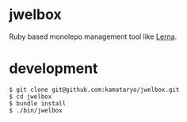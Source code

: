 # jwelbox

Ruby based monolepo management tool like [Lerna](https://lernajs.io/).

# development

```shell
$ git clone git@github.com:kamataryo/jwelbox.git
$ cd jwelbox
$ bundle install
$ ./bin/jwelbox
```
